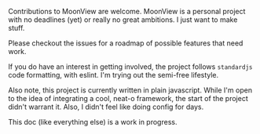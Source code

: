 Contributions to MoonView are welcome. MoonView is a personal project with no deadlines (yet) or really no great ambitions. I just want to make stuff. 

Please checkout the issues for a roadmap of possible features that need work. 

If you do have an interest in getting involved, the project follows `standardjs` code formatting, with eslint. I'm trying out the semi-free lifestyle. 

Also note, this project is currently written in plain javascript. While I'm open to the idea of integrating a cool, neat-o framework, the start of the project didn't warrant it. Also, I didn't feel like doing config for days.

This doc (like everything else) is a work in progress. 

